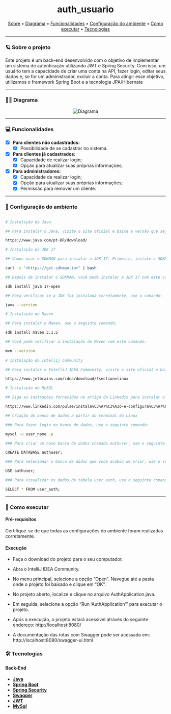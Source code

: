 
<h1 align="center"> 
	auth_usuario
</h1>

<p align="center">
 <a href="#-sobre-o-projeto">Sobre</a> •
<a href="#-diagrama">Diagrama</a> •
 <a href="#-funcionalidades">Funcionalidades</a> •
 <a href="#-Configuração-do-ambiente">Configuração do ambiente</a> • 
 <a href="#-como-executar">Como executar</a> • 
 <a href="#-tecnologias">Tecnologias</a> 
</p>

---

### 🪐 Sobre o projeto

Este projeto é um back-end desenvolvido com o objetivo de implementar um sistema de autenticação utilizando JWT e 
Spring Security. Com isso, um usuário tem a capacidade de criar uma conta na API, fazer login, editar seus dados e, 
se for um administrador, excluir a conta. Para atingir esse objetivo, utilizamos o framework Spring Boot e a 
tecnologia JPA/Hibernate

---
### 👨‍💻 Diagrama

<p align="center">
  <img src="https://drive.google.com/uc?export=view&id=1SA1L08TiCTLJkpgqXzOZms-vYItKydVR" alt="Diagrama"/>
</p>

---

### 💻 Funcionalidades

- [x] **Para clientes não cadastrados:**
  - [x] Possibilidade de se cadastrar no sistema.
- [x] **Para clientes já cadastrados:**
  - [X] Capacidade de realizar login;
  - [X] Opção para atualizar suas próprias informações;
- [X] **Para administradores:**
  - [X] Capacidade de realizar login;
  - [X] Opção para atualizar suas próprias informações;
  - [X] Permissão para remover um cliente.

--- 

### 🎨 Configuração do ambiente

```bash

# Instalação do Java

## Para instalar o Java, visite o site oficial e baixe a versão que seja compatível com o seu ambiente de desenvolvimento. Siga as instruções fornecidas para instalar o Java em seu sistema.

https://www.java.com/pt-BR/download/

# Instalação da JDK 17

## Vamos usar o SDKMAN para instalar a JDK 17. Primeiro, instale o SDKMAN com o seguinte comando:

curl -s "<https://get.sdkman.io>" | bash

## Depois de instalar o SDKMAN, você pode instalar a JDK 17 com este comando:

sdk install java 17-open

## Para verificar se a JDK foi instalada corretamente, use o comando:

java --version

# Instalação do Maven 

## Para instalar o Maven, use o seguinte comando:

sdk install maven 3.1.5

## Você pode verificar a instalação do Maven com este comando:

mvn --version
 
# Instalação do Intellij Community

## Para instalar o IntelliJ IDEA Community, visite o site oficial e baixe a versão que seja compatível com o seu ambiente de desenvolvimento. Siga as instruções fornecidas para instalar o IntelliJ IDEA Community em seu sistema.

https://www.jetbrains.com/idea/download/?section=linux

# Instalação do MySQL

## Siga as instruções fornecidas no artigo da Linkedin para instalar o MySQL em seu sistema.

https://www.linkedin.com/pulse/instala%C3%A7%C3%A3o-e-configura%C3%A7%C3%A3o-do-mysql-linux-mint-20-ubuntu-yenny-delgado/?originalSubdomain=pt

## Criação do banco de dados a partir do terminal do Linux

### Para fazer login no banco de dados, use o seguinte comando:

mysql -u user_name -p

### Para criar um novo banco de dados chamado authuser, use o seguinte comando:

CREATE DATABASE authuser;

### Para selecionar o banco de dados que você acabou de criar, use o seguinte comando:

USE authuser;

### Para visualizar os dados da tabela user_auth, use o seguinte comando:

SELECT * FROM user_auth;

```
---

### 🚀 Como executar

#### Pré-requisitos

Certifique-se de que todas as configurações do ambiente foram realizadas corretamente.

#### Execução

- Faça o download do projeto para o seu computador.

- Abra o IntelliJ IDEA Community.

- No menu principal, selecione a opção “Open”. Navegue até a pasta onde o projeto foi baixado e clique em “OK”.

- No projeto aberto, localize e clique no arquivo AuthApplication.java.

- Em seguida, selecione a opção “Run ‘AuthApplication’” para executar o projeto.

- Após a execução, o projeto estará acessível através do seguinte endereço: http://localhost:8080/

- A documentação das rotas com Swagger pode ser acessada em: http://localhost:8080/swagger-ui.html

### 🛠 Tecnologias

#### **Back-End**

- **[Java](https://docs.oracle.com/en/java/)**
- **[Spring Boot](https://spring.io/projects/spring-boot)**
- **[Spring Security](https://docs.spring.io/spring-security/reference/reactive/getting-started.html)**
- **[Swagger](https://www.baeldung.com/swagger-2-documentation-for-spring-rest-api)**
- **[JWT](https://docs.spring.io/spring-security/reference/servlet/oauth2/resource-server/jwt.html)**
- **[MySql](https://spring.io/guides/gs/accessing-data-mysql)**
